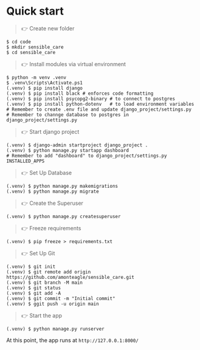 # Quick start


> 👉 Create new folder

```shell
$ cd code
$ mkdir sensible_care
$ cd sensible_care
```


> 👉 Install modules via virtual environment  

```shell
$ python -m venv .venv
$ .venv\Scripts\Activate.ps1
(.venv) $ pip install django
(.venv) $ pip install black # enforces code formatting
(.venv) $ pip install psycopg2-binary # to connect to postgres
(.venv) $ pip install python-dotenv   # to load environment variables
# Remember to create .env file and update django_project/settings.py
# Remember to channge database to postgres in django_project/settings.py
```


> 👉 Start django project

```shell
(.venv) $ django-admin startproject django_project .
(.venv) $ python manage.py startapp dashboard
# Remember to add "dashboard" to django_project/settings.py INSTALLED_APPS
```


> 👉 Set Up Database

```shell
(.venv) $ python manage.py makemigrations
(.venv) $ python manage.py migrate
```


> 👉 Create the Superuser

``` shell
(.venv) $ python manage.py createsuperuser
```


> 👉 Freeze requirements

```shell
(.venv) $ pip freeze > requirements.txt
```


> 👉 Set Up Git

```shell
(.venv) $ git init
(.venv) $ git remote add origin https://github.com/amonteagle/sensible_care.git
(.venv) $ git branch -M main
(.venv) $ git status
(.venv) $ git add -A
(.venv) $ git commit -m "Initial commit"
(.venv) $ ggit push -u origin main

```


> 👉 Start the app

```shell
(.venv) $ python manage.py runserver
```

At this point, the app runs at `http://127.0.0.1:8000/`



